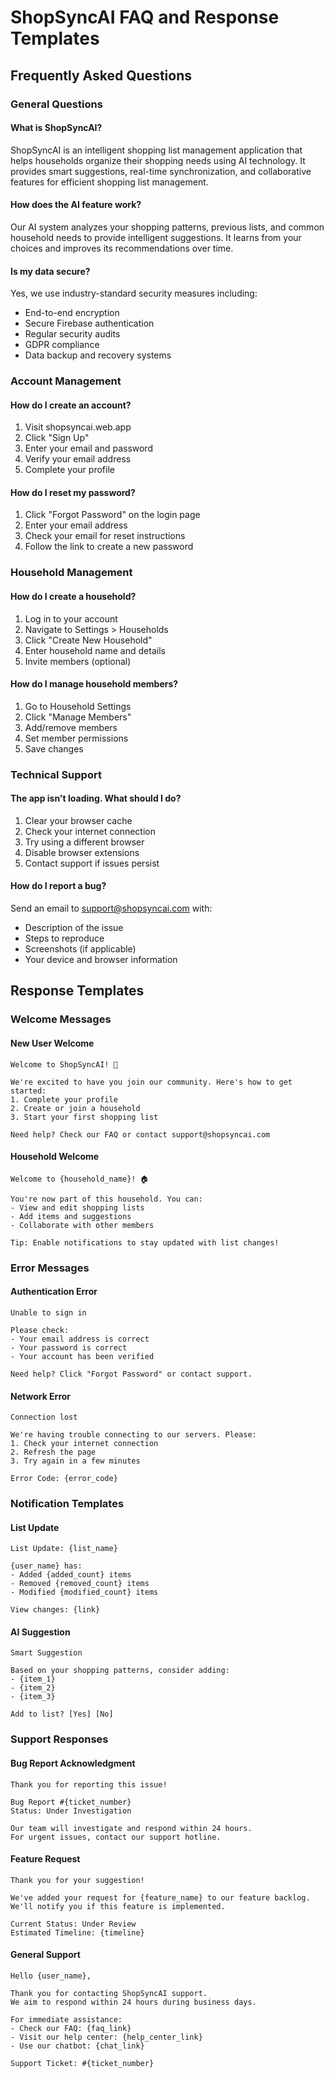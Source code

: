 # ShopSyncAI FAQ and Response Templates

## Frequently Asked Questions

### General Questions

#### What is ShopSyncAI?
ShopSyncAI is an intelligent shopping list management application that helps households organize their shopping needs using AI technology. It provides smart suggestions, real-time synchronization, and collaborative features for efficient shopping list management.

#### How does the AI feature work?
Our AI system analyzes your shopping patterns, previous lists, and common household needs to provide intelligent suggestions. It learns from your choices and improves its recommendations over time.

#### Is my data secure?
Yes, we use industry-standard security measures including:
- End-to-end encryption
- Secure Firebase authentication
- Regular security audits
- GDPR compliance
- Data backup and recovery systems

### Account Management

#### How do I create an account?
1. Visit shopsyncai.web.app
2. Click "Sign Up"
3. Enter your email and password
4. Verify your email address
5. Complete your profile

#### How do I reset my password?
1. Click "Forgot Password" on the login page
2. Enter your email address
3. Check your email for reset instructions
4. Follow the link to create a new password

### Household Management

#### How do I create a household?
1. Log in to your account
2. Navigate to Settings > Households
3. Click "Create New Household"
4. Enter household name and details
5. Invite members (optional)

#### How do I manage household members?
1. Go to Household Settings
2. Click "Manage Members"
3. Add/remove members
4. Set member permissions
5. Save changes

### Technical Support

#### The app isn't loading. What should I do?
1. Clear your browser cache
2. Check your internet connection
3. Try using a different browser
4. Disable browser extensions
5. Contact support if issues persist

#### How do I report a bug?
Send an email to support@shopsyncai.com with:
- Description of the issue
- Steps to reproduce
- Screenshots (if applicable)
- Your device and browser information

## Response Templates

### Welcome Messages

#### New User Welcome
```
Welcome to ShopSyncAI! 🎉

We're excited to have you join our community. Here's how to get started:
1. Complete your profile
2. Create or join a household
3. Start your first shopping list

Need help? Check our FAQ or contact support@shopsyncai.com
```

#### Household Welcome
```
Welcome to {household_name}! 🏠

You're now part of this household. You can:
- View and edit shopping lists
- Add items and suggestions
- Collaborate with other members

Tip: Enable notifications to stay updated with list changes!
```

### Error Messages

#### Authentication Error
```
Unable to sign in

Please check:
- Your email address is correct
- Your password is correct
- Your account has been verified

Need help? Click "Forgot Password" or contact support.
```

#### Network Error
```
Connection lost

We're having trouble connecting to our servers. Please:
1. Check your internet connection
2. Refresh the page
3. Try again in a few minutes

Error Code: {error_code}
```

### Notification Templates

#### List Update
```
List Update: {list_name}

{user_name} has:
- Added {added_count} items
- Removed {removed_count} items
- Modified {modified_count} items

View changes: {link}
```

#### AI Suggestion
```
Smart Suggestion

Based on your shopping patterns, consider adding:
- {item_1}
- {item_2}
- {item_3}

Add to list? [Yes] [No]
```

### Support Responses

#### Bug Report Acknowledgment
```
Thank you for reporting this issue!

Bug Report #{ticket_number}
Status: Under Investigation

Our team will investigate and respond within 24 hours.
For urgent issues, contact our support hotline.
```

#### Feature Request
```
Thank you for your suggestion!

We've added your request for {feature_name} to our feature backlog.
We'll notify you if this feature is implemented.

Current Status: Under Review
Estimated Timeline: {timeline}
```

#### General Support
```
Hello {user_name},

Thank you for contacting ShopSyncAI support.
We aim to respond within 24 hours during business days.

For immediate assistance:
- Check our FAQ: {faq_link}
- Visit our help center: {help_center_link}
- Use our chatbot: {chat_link}

Support Ticket: #{ticket_number}
```
